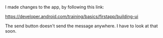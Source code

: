I made changes to the app, by following this link:

https://developer.android.com/training/basics/firstapp/building-ui 

The send button doesn't send the message anywhere. I have to look at that soon.
